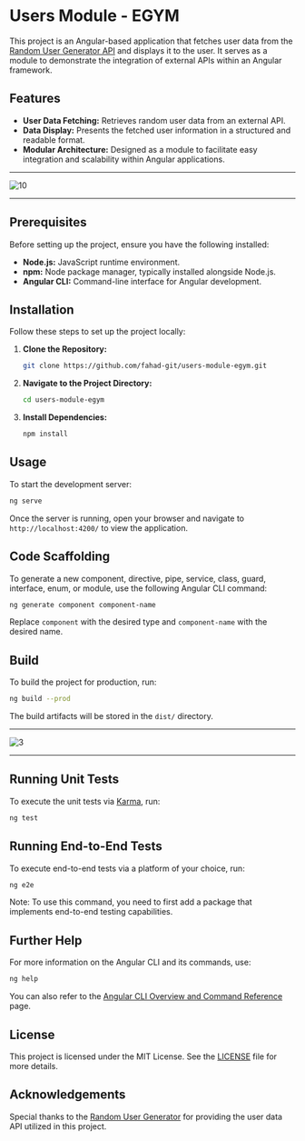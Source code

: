 # Users Module - EGYM

This project is an Angular-based application that fetches user data from the [Random User Generator API](https://randomuser.me/) and displays it to the user. It serves as a module to demonstrate the integration of external APIs within an Angular framework.

## Features

- **User Data Fetching:** Retrieves random user data from an external API.
- **Data Display:** Presents the fetched user information in a structured and readable format.
- **Modular Architecture:** Designed as a module to facilitate easy integration and scalability within Angular applications.

---

![10](https://github.com/user-attachments/assets/b9cd6269-df37-4a1d-aad7-cc6d7de38f06)

---

## Prerequisites

Before setting up the project, ensure you have the following installed:

- **Node.js:** JavaScript runtime environment.
- **npm:** Node package manager, typically installed alongside Node.js.
- **Angular CLI:** Command-line interface for Angular development.

## Installation

Follow these steps to set up the project locally:

1. **Clone the Repository:**

   ```bash
   git clone https://github.com/fahad-git/users-module-egym.git
   ```

2. **Navigate to the Project Directory:**

   ```bash
   cd users-module-egym
   ```

3. **Install Dependencies:**

   ```bash
   npm install
   ```

## Usage

To start the development server:

```bash
ng serve
```

Once the server is running, open your browser and navigate to `http://localhost:4200/` to view the application.

## Code Scaffolding

To generate a new component, directive, pipe, service, class, guard, interface, enum, or module, use the following Angular CLI command:

```bash
ng generate component component-name
```

Replace `component` with the desired type and `component-name` with the desired name.

## Build

To build the project for production, run:

```bash
ng build --prod
```

The build artifacts will be stored in the `dist/` directory.

---

![3](https://github.com/user-attachments/assets/6083dbc2-97a7-492e-b2cb-e1d79a19fe9c)

---

## Running Unit Tests

To execute the unit tests via [Karma](https://karma-runner.github.io), run:

```bash
ng test
```

## Running End-to-End Tests

To execute end-to-end tests via a platform of your choice, run:

```bash
ng e2e
```

Note: To use this command, you need to first add a package that implements end-to-end testing capabilities.

## Further Help

For more information on the Angular CLI and its commands, use:

```bash
ng help
```

You can also refer to the [Angular CLI Overview and Command Reference](https://angular.io/cli) page.

## License

This project is licensed under the MIT License. See the [LICENSE](LICENSE) file for more details.

## Acknowledgements

Special thanks to the [Random User Generator](https://randomuser.me/) for providing the user data API utilized in this project.
